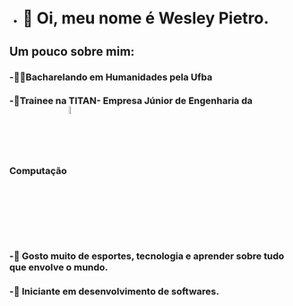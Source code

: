- # 👋 Oi, meu nome é Wesley Pietro. 

## Um pouco sobre mim: 
### -👨‍🎓Bacharelando em Humanidades pela Ufba 
### -🚀Trainee na TITAN-  Empresa Júnior de Engenharia da Computação <img align="center" width="6%" src="https://titanci.com.br/assets/img/logo-com-nome.png"/>
### -🦾 Gosto muito de esportes, tecnologia e aprender sobre tudo que envolve o mundo. 
### -👀 Iniciante em desenvolvimento de softwares. 



<!---
wpietro/wpietro is a ✨ special ✨ repository because its `README.md` (this file) appears on your GitHub profile.
You can click the Preview link to take a look at your changes.
--->
